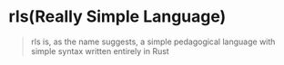# rls(Really Simple Language)

> rls is, as the name suggests, a simple pedagogical language with simple syntax written entirely in Rust

